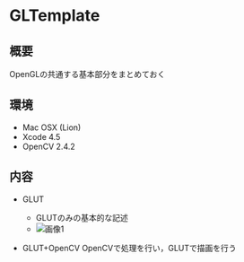 GLTemplate
============

概要
------
OpenGLの共通する基本部分をまとめておく

環境
-----
- Mac OSX (Lion)
- Xcode 4.5
- OpenCV 2.4.2


内容
-----
- GLUT
    - GLUTのみの基本的な記述
    - ![画像1](https://raw.github.com/akaqma/GLTemplate/master/_images/GLUT_1.png "画像のタイトル")


- GLUT+OpenCV
    OpenCVで処理を行い，GLUTで描画を行う

